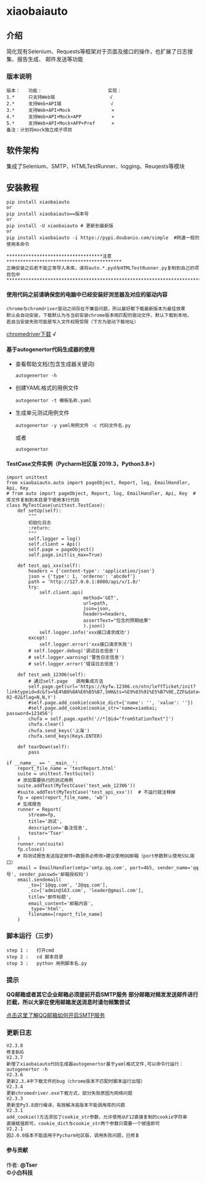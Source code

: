 # xiaobaiauto

## 介绍
简化现有Selenium、Requests等框架对于页面及接口的操作，也扩展了日志搜集、报告生成、
邮件发送等功能

### 版本说明
    版本：   功能：                        实现：
    1.*     只支持Web端                    √
    2.*     支持Web+API端                  √
    3.*     支持Web+API+Mock               ×
    4.*     支持Web+API+Mock+APP           ×
    5.*     支持Web+API+Mock+APP+Pref      ×
    备注：计划将mock独立成子项目
## 软件架构
集成了Selenium、SMTP、HTMLTestRunner、logging、Reuqests等模块

## 安装教程
    pip install xiaobaiauto
    or
    pip install xiaobaiauto==版本号
    or
    pip install -U xiaobaiauto # 更新到最新版
    or
    pip install xiaobaiauto -i https://pypi.doubanio.com/simple  #网速一般的使用本命令

    ***********************************注意******************************************
    正确安装之后若不能正常导入本库，请将auto.*.pyd与HTMLTestRunner.py复制到自己的项目包中
    *********************************************************************************

#### 使用代码之前请确保您的电脑中已经安装好浏览器及对应的驱动内容
    chrome与chromdriver驱动之间存在不兼容问题，所以最好都下载最新版本为最佳效果
    默认会自动安装，下载默认为与当前安装chrome版本相匹配的驱动文件，默认下载到本地，
    若自当安装失败可能是写入文件权限受限（下方为驱动下载地址）
[chromedriver下载](http://npm.taobao.org/mirrors/chromedriver/) √

#### 基于autogenertor代码生成器的使用
- 查看帮助文档(包含生成器关键词)

    `autogenertor -h`
    
- 创建YAML格式的用例文件

    `autogenertor -t 模板名称.yaml`
    
- 生成单元测试用例文件

    `autogenertor -y yaml用例文件 -c 代码文件名.py`
    
    或者
    
    `autogenertor`       

#### TestCase文件实例（Pycharm社区版 2019.3，Python3.8+）
    import unittest
    from xiaobaiauto.auto import pageObject, Report, log, EmailHandler, Api, Key
    # from auto import pageObject, Report, log, EmailHandler, Api, Key  # 库文件复制到本目录下使用本行代码
    class MyTestCase(unittest.TestCase):
        def setUp(self):
            """
            初始化日志
            :return:
            """
            self.logger = log()
            self.client = Api()
            self.page = pageObject()
            self.page.init(is_max=True)

        def test_api_xxx(self):
            headers = {'content-type': 'application/json'}
            json = {'type': 1, 'orderno': 'abcdef'}
            path = 'http://127.0.0.1:8080/api/v/1.0/'
            try:
                self.client.api(
                                method='GET',
                                url=path,
                                json=json,
                                headers=headers,
                                assertText="包含的预期结果"
                                ).json()
                self.logger.info('xxx接口请求成功')
            except:
                self.logger.error('xxx接口请求失败')
            # self.logger.debug('调试日志信息')
            # self.logger.warning('警告日志信息')
            # self.logger.error('错误日志信息')

        def test_web_12306(self):
            # 通过self.page   调用集成方法
            self.page.get(url='https://kyfw.12306.cn/otn/leftTicket/init?linktypeid=dc&fs=%E4%B8%8A%E6%B5%B7,SHH&ts=%E9%83%91%E5%B7%9E,ZZF&date=2020-02-02&flag=N,N,Y')
            #self.page.add_cookie(cookie_dict={'name': '', 'value': ''})
            #self.page.add_cookie(cookie_str='name=xiaobai; password=123456')
            chufa = self.page.xpath('//*[@id="fromStationText"]')
            chufa.clear()
            chufa.send_keys('上海')
            chufa.send_keys(Keys.ENTER)

        def tearDown(self):
            pass

    if __name__ == '__main__':
        report_file_name = 'testReport.html'
        suite = unittest.TestSuite()
        # 添加需要执行的测试用例
        suite.addTest(MyTestCase('test_web_12306'))
        #suite.addTest(MyTestCase('test_api_xxx'))  # 不运行就注释掉
        fp = open(report_file_name, 'wb')
        # 生成报告
        runner = Report(
            stream=fp,
            title='测试',
            description='备注信息',
            tester='Tser'
        )
        runner.run(suite)
        fp.close()
        # 将测试报告发送指定邮件<数据务必修改>建议使用QQ邮箱（port参数默认使用SSL端口）
        email = EmailHandler(smtp='smtp.qq.com', port=465, sender_name='qq号', sender_passwd='邮箱授权码')
        email.sendemail(
            _to=['1@qq.com', '2@qq.com'],
            _cc=['admin@163.com', 'leader@gmail.com'],
            title='邮件标题',
            email_content='邮箱内容',
            _type='html',
            filename=[report_file_name]
        )

### 脚本运行（三步）
    step 1 :   打开cmd
    step 2 :   cd 脚本目录
    step 3 :   python 用例脚本名.py

### 提示
<b>QQ邮箱或者其它企业邮箱必须提前开启SMTP服务</b>
<b>部分邮箱对频发发送邮件进行拦截，所以大家在使用邮箱发送消息时请勿频繁尝试</b>

[点击这里了解QQ邮箱如何开启SMTP服务](https://jingyan.baidu.com/article/6079ad0eb14aaa28fe86db5a.html)

### 更新日志
    V2.3.8
    修复BUG
    V2.3.7
    新增了xiaobaiauto代码生成器autogenertor基于yaml格式文件,可以命令行运行：autogenertor -h
    V2.3.6
    更新2.3.4中下载文件的bug（chrome版本不匹配时脚本运行出错）
    V2.3.4
    更新chromedriver.exe下载方式，部分失败原因为网络问题
    V2.3.3
    更新至Py3.8进行编译，有效解决高版本不能调用库的问题
    V2.3.1
    add_cookie()方法添加了cookie_str参数，允许使用从F12直接复制的cookie字符串
    直接赋值即可，cookie_dict与cookie_str两个参数只需要一个赋值即可
    V2.2.1
    因2.0.0版本不能适用于Pycharm社区版，调用失败问题，已修复

#### 参与贡献

作者: <b>@Tser</b><br>
©<b title="公众号：big_touch">小白科技</b>